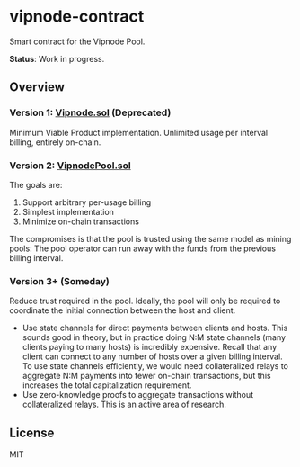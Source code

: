 # vipnode-contract

Smart contract for the Vipnode Pool.

**Status**: Work in progress.

## Overview

### Version 1: [Vipnode.sol](https://github.com/vipnode/vipnode-contract/blob/bd0d788966cacd5924a39888bc56abe9b8a71e4f/contracts/Vipnode.sol) (Deprecated)

Minimum Viable Product implementation. Unlimited usage per interval billing,
entirely on-chain.


### Version 2: [VipnodePool.sol](https://github.com/vipnode/vipnode-contract/blob/master/contracts/VipnodePool.sol)

The goals are:

1. Support arbitrary per-usage billing
2. Simplest implementation
3. Minimize on-chain transactions

The compromises is that the pool is trusted using the same model as mining
pools: The pool operator can run away with the funds from the previous billing
interval.

### Version 3+ (Someday)

Reduce trust required in the pool. Ideally, the pool will only be required to
coordinate the initial connection between the host and client.

- Use state channels for direct payments between clients and hosts. This sounds
  good in theory, but in practice doing N:M state channels (many clients paying
  to many hosts) is incredibly expensive. Recall that any client can connect to
  any number of hosts over a given billing interval. To use state channels
  efficiently, we would need collateralized relays to aggregate N:M payments
  into fewer on-chain transactions, but this increases the total capitalization
  requirement.
- Use zero-knowledge proofs to aggregate transactions without collateralized
  relays. This is an active area of research.


## License

MIT
